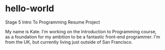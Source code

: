 # hello-world
Stage 5 Intro To Programming Resume Project

My name is Kate.  I'm working on the Introduction to Programming course, as a foundation for my ambition to be a fantastic front-end programmer.  I'm from the UK, but currently living just outside of San Francisco.
